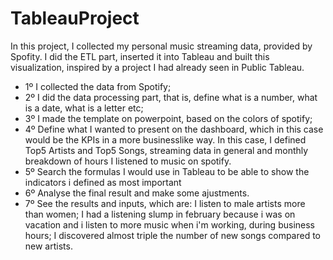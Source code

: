 # TableauProject 

In this project, I collected my personal music streaming data, provided by Spofity. I did the ETL part, inserted it into Tableau and built this visualization, inspired by a project I had already seen in Public Tableau.

* 1º I collected the data from Spotify;
* 2º I did the data processing part, that is, define what is a number, what is a date, what is a letter etc;
* 3º I made the template on powerpoint, based on the colors of spotify;
* 4º Define what I wanted to present on the dashboard, which in this case would be the KPIs in a more businesslike way. In this case, I defined Top5 Artists and Top5 Songs, streaming data in general and monthly breakdown of hours I listened to music on spotify.
* 5º Search the formulas I would use in Tableau to be able to show the indicators i defined as most important
* 6º Analyse the final result and make some ajustments.
* 7º See the results and inputs, which are: 
     I listen to male artists more than women;
     I had a listening slump in february because i was on vacation and i listen to more music when i'm working, during business hours;
     I discovered almost triple the number of new songs compared to new artists.
